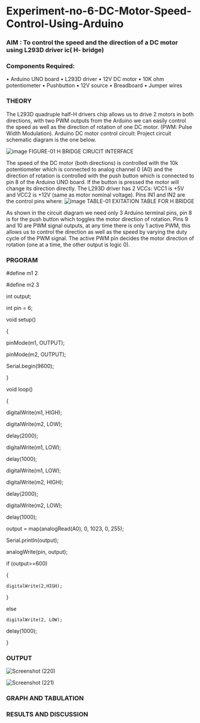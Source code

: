 # Experiment-no-6-DC-Motor-Speed-Control-Using-Arduino
### AIM : To control the speed and the direction of a DC motor using L293D driver ic( H- bridge)

### Components Required:
•	Arduino UNO board
•	L293D driver
•	12V DC motor
•	10K ohm potentiometer
•	Pushbutton
•	12V source
•	Breadboard
•	Jumper wires
### THEORY 
The L293D quadruple half-H drivers chip allows us to drive 2 motors in both directions, with two PWM outputs from the Arduino we can easily control the speed as well as the direction of rotation of one DC motor. (PWM: Pulse Width Modulation).
Arduino DC motor control circuit:
Project circuit schematic diagram is the one below.

![image](https://user-images.githubusercontent.com/36288975/167763051-b230c183-afc5-46f2-ba95-0f95e10dd6c9.png)
FIGURE-01 H BRIDGE CIRUCIT INTERFACE 
 
The speed of the DC motor (both directions) is controlled with the 10k potentiometer which is connected to analog channel 0 (A0) and the direction of rotation is controlled with the push button which is connected to pin 8 of the Arduino UNO board. If the button is pressed the motor will change its direction directly.
The L293D driver has 2 VCCs: VCC1 is +5V and VCC2 is +12V (same as motor nominal voltage). Pins IN1 and IN2 are the control pins where:
![image](https://user-images.githubusercontent.com/36288975/167763120-1421c2c5-8381-49eb-b376-03f6e1113b7a.png)
TABLE-01 EXITATION TABLE FOR H BRIDGE 

As shown in the circuit diagram we need only 3 Arduino terminal pins, pin 8 is for the push button which toggles the motor direction of rotation. Pins 9 and 10 are PWM signal outputs, at any time there is only 1 active PWM, this allows us to control the direction as well as the speed by varying the duty cycle of the PWM signal. The active PWM pin decides the motor direction of rotation (one at a time, the other output is logic 0).

### PRGORAM 

#define m1 2

#define m2 3

int output;

int pin = 6;

void setup()

{

  pinMode(m1, OUTPUT);
  
  pinMode(m2, OUTPUT);
  
  Serial.begin(9600);
  
}

void loop()

{

  digitalWrite(m1, HIGH);
  
  digitalWrite(m2, LOW);
  
  delay(2000);
  
  digitalWrite(m1, LOW);
  
  delay(1000);

  digitalWrite(m1, LOW);
  
  digitalWrite(m2, HIGH);
  
  delay(2000);
  
  digitalWrite(m2, LOW);
  
  delay(1000);
  
  output = map(analogRead(A0), 0, 1023, 0, 255);
  
  Serial.println(output);
  
  analogWrite(pin, output);
  
  if (output>=600)
  
  {
  
    digitalWrite(2,HIGH);
    
  }
  
  else
  
    digitalWrite(2, LOW);
    
  delay(1000);
  
}

### OUTPUT

![Screenshot (220)](https://github.com/Anusharonselva/Experiment-no-7-DC-Motor-Speed-Control-Using-Arduino/assets/119405600/b2178c88-9854-4c93-8691-b346d3fccedc)

![Screenshot (221)](https://github.com/Anusharonselva/Experiment-no-7-DC-Motor-Speed-Control-Using-Arduino/assets/119405600/03af1052-0dfe-465c-b90f-0e55bdc281b3)


### GRAPH AND TABULATION 




### RESULTS AND DISCUSSION 

